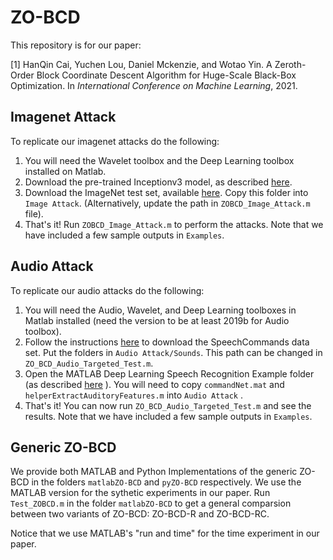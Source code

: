 # ZO-BCD
This repository is for our paper:

[1] HanQin Cai, Yuchen Lou, Daniel Mckenzie, and Wotao Yin. A Zeroth-Order Block Coordinate Descent Algorithm for Huge-Scale Black-Box Optimization. In *International Conference on Machine Learning*, 2021.

## Imagenet Attack
To replicate our imagenet attacks do the following:
1. You will need the Wavelet toolbox and the Deep Learning toolbox installed on Matlab.
2. Download the pre-trained Inceptionv3 model, as described [here](https://www.mathworks.com/help/deeplearning/ref/inceptionv3.html).
3. Download the ImageNet test set, available [here](https://image-net.org/download.php). Copy this folder into `Image Attack`. (Alternatively, update the path in `ZOBCD_Image_Attack.m` file).
4. That's it! Run `ZOBCD_Image_Attack.m` to perform the attacks. Note that we have included a few sample outputs in `Examples`.

## Audio Attack
To replicate our audio attacks do the following:
1. You will need the Audio, Wavelet, and Deep Learning toolboxes in Matlab installed (need the version to be at least 2019b for Audio toolbox).
2. Follow the instructions [here](https://www.mathworks.com/help/deeplearning/ug/deep-learning-speech-recognition.html) to download the SpeechCommands data set. Put the folders in `Audio Attack/Sounds`. This path can be changed in `ZO_BCD_Audio_Targeted_Test.m`.
3. Open the MATLAB Deep Learning Speech Recognition Example folder (as described [here](https://www.mathworks.com/help/deeplearning/ug/deep-learning-speech-recognition.html) ). You will need to copy `commandNet.mat` and `helperExtractAuditoryFeatures.m` into `Audio Attack` .
4. That's it! You can now run `ZO_BCD_Audio_Targeted_Test.m` and see the results. Note that we have included a few sample outputs in `Examples`.

## Generic ZO-BCD
We provide both MATLAB and Python Implementations of the generic ZO-BCD in the folders `matlabZO-BCD` and `pyZO-BCD` respectively. We use the MATLAB version for the sythetic experiments in our paper. Run `Test_ZOBCD.m` in the folder `matlabZO-BCD` to get a general comparsion between two variants of ZO-BCD: ZO-BCD-R and ZO-BCD-RC.

Notice that we use MATLAB's "run and time" for the time experiment in our paper.
